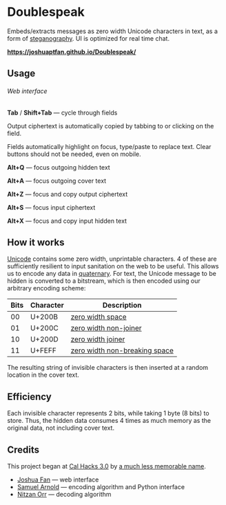 # Doublespeak

Embeds/extracts messages as zero width Unicode characters in text, as a form of [steganography](https://en.wikipedia.org/wiki/Steganography). UI is optimized for real time chat.

__https://joshuaptfan.github.io/Doublespeak/__

## Usage

###### Web interface

__Tab__ / __Shift+Tab__ — cycle through fields

Output ciphertext is automatically copied by tabbing to or clicking on the field.

Fields automatically highlight on focus, type/paste to replace text. Clear buttons should not be needed, even on mobile.

__Alt+Q__ — focus outgoing hidden text

__Alt+A__ — focus outgoing cover text

__Alt+Z__ — focus and copy output ciphertext

__Alt+S__ — focus input ciphertext

__Alt+X__ — focus and copy input hidden text

## How it works

[Unicode](https://en.wikipedia.org/wiki/Unicode) contains some zero width, unprintable characters. 4 of these are sufficiently resilient to input sanitation on the web to be useful. This allows us to encode any data in [quaternary](https://en.wikipedia.org/wiki/Quaternary_numeral_system). For text, the Unicode message to be hidden is converted to a bitstream, which is then encoded using our arbitrary encoding scheme:

| Bits | Character | Description |
| ---- | --------- | ----------- |
| 00   | U+200B    | [zero width space](https://en.wikipedia.org/wiki/Zero-width_space) |
| 01   | U+200C    | [zero width non-joiner](https://en.wikipedia.org/wiki/Zero-width_non-joiner) |
| 10   | U+200D    | [zero width joiner](https://en.wikipedia.org/wiki/Zero-width_joiner) |
| 11   | U+FEFF    | [zero width non-breaking space](https://en.wikipedia.org/wiki/Byte_order_mark) |

The resulting string of invisible characters is then inserted at a random location in the cover text.‌‌‌​​​​​‌​‍‌‌‍﻿‍‌‍‌​‌﻿‌‌‌‍​‍‌‍‍‌‌﻿‌​‌‍​‌‌‍​‍‌‍﻿​‌﻿‍‌​‍﻿‍

## Efficiency

Each invisible character represents 2 bits, while taking 1 byte (8 bits) to store. Thus, the hidden data consumes 4 times as much memory as the original data, not including cover text.

## Credits

This project began at [Cal Hacks 3.0](https://calhacks3.devpost.com/) by [a much less memorable name](https://devpost.com/software/invisicrypt).

* [Joshua Fan](https://github.com/joshuaptfan) — web interface
* [Samuel Arnold](https://github.com/Grond66) — encoding algorithm and Python interface
* [Nitzan Orr](https://github.com/orrblue) — decoding algorithm
